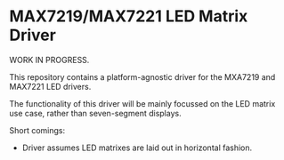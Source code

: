 # MAX7219/MAX7221 LED Matrix Driver

WORK IN PROGRESS.

This repository contains a platform-agnostic driver for the MXA7219 and MAX7221 LED drivers.

The functionality of this driver will be mainly focussed on the LED matrix use case, rather than seven-segment displays.

Short comings:
- Driver assumes LED matrixes are laid out in horizontal fashion.